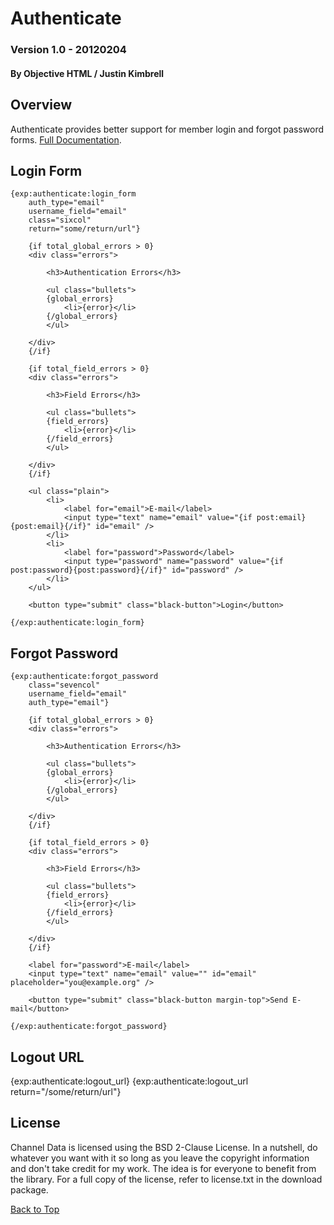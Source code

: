 Authenticate
============

### Version 1.0 - 20120204

#### By Objective HTML / Justin Kimbrell

Overview
--------

Authenticate provides better support for member login and forgot password forms. [Full Documentation](http://www.objectivehtml.com/authenticate).

Login Form
----------

	{exp:authenticate:login_form
		auth_type="email"
		username_field="email"
		class="sixcol"
		return="some/return/url"}
		
		{if total_global_errors > 0}
		<div class="errors">
			
			<h3>Authentication Errors</h3>
			
			<ul class="bullets">
			{global_errors}
				<li>{error}</li>
			{/global_errors}
			</ul>
			
		</div>
		{/if}
		
		{if total_field_errors > 0}
		<div class="errors">
			
			<h3>Field Errors</h3>
			
			<ul class="bullets">
			{field_errors}
				<li>{error}</li>
			{/field_errors}
			</ul>
			
		</div>
		{/if}
		
		<ul class="plain">
			<li>
				<label for="email">E-mail</label>
				<input type="text" name="email" value="{if post:email}{post:email}{/if}" id="email" />
			</li>
			<li>
				<label for="password">Password</label>
				<input type="password" name="password" value="{if post:password}{post:password}{/if}" id="password" />
			</li>
		</ul>
		
		<button type="submit" class="black-button">Login</button>
		
	{/exp:authenticate:login_form}

Forgot Password
---------------
	
	{exp:authenticate:forgot_password
		class="sevencol"
		username_field="email"
		auth_type="email"}
		
		{if total_global_errors > 0}
		<div class="errors">
			
			<h3>Authentication Errors</h3>
			
			<ul class="bullets">
			{global_errors}
				<li>{error}</li>
			{/global_errors}
			</ul>
			
		</div>
		{/if}
		
		{if total_field_errors > 0}
		<div class="errors">
			
			<h3>Field Errors</h3>
			
			<ul class="bullets">
			{field_errors}
				<li>{error}</li>
			{/field_errors}
			</ul>
			
		</div>
		{/if}
		
		<label for="password">E-mail</label>
		<input type="text" name="email" value="" id="email" placeholder="you@example.org" />
		
		<button type="submit" class="black-button margin-top">Send E-mail</button>
		
	{/exp:authenticate:forgot_password}

Logout URL
----------

{exp:authenticate:logout_url}
{exp:authenticate:logout_url return="/some/return/url"}
	
License
-------
Channel Data is licensed using the BSD 2-Clause License. In a nutshell, do whatever you want with it so long as you leave the copyright information and don't take credit for my work. The idea is for everyone to benefit from the library. For a full copy of the license, refer to license.txt in the download package.

[Back to Top](#channeldata "Go to the top of the page")
